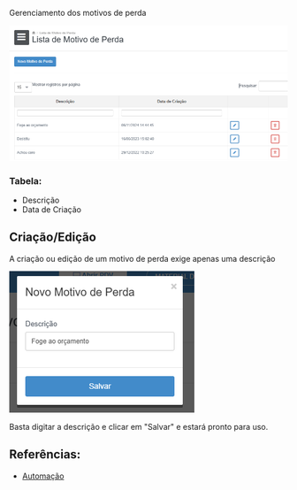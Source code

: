 Gerenciamento dos motivos de perda

![](/assets/Pasted_image_20250518215738.png)

### Tabela:
- Descrição
- Data de Criação

## Criação/Edição

A criação ou edição de um motivo de perda exige apenas uma descrição

![](/assets/Pasted_image_20250518215956.png)

Basta digitar a descrição e clicar em "Salvar" e estará pronto para uso.

## Referências:
- [Automação](/Open%20Manager/Telas/CRM/Automação.md)